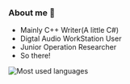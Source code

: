 ### About me 👋
- Mainly C++ Writer(A little C#)
- Digtal Audio WorkStation User 
- Junior Operation Researcher
- So there!

![Most used languages](https://github-readme-stats.vercel.app/api/top-langs/?username=xs020420&layout=compact&hide_border=false&langs_count=10)

<!--
**xs020420/xs020420** is a ✨ _special_ ✨ repository because its `README.md` (this file) appears on your GitHub profile.

Here are some ideas to get you started:

- 🔭 I’m currently working on ...
- 🌱 I’m currently learning ...
- 👯 I’m looking to collaborate on ...
- 🤔 I’m looking for help with ...
- 💬 Ask me about ...
- 📫 How to reach me: ...
- 😄 Pronouns: ...
- ⚡ Fun fact: ...
-->
